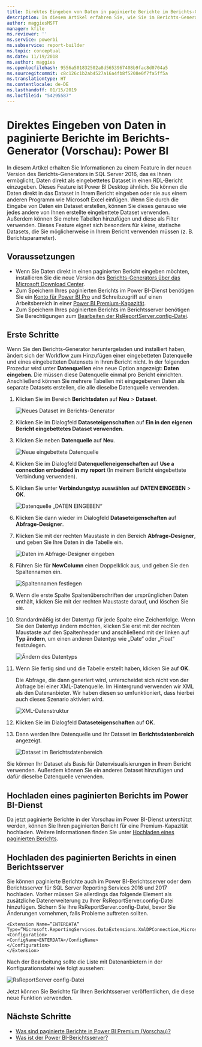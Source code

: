 ```yaml
---
title: Direktes Eingeben von Daten in paginierte Berichte im Berichts-Generator (Vorschau)
description: In diesem Artikel erfahren Sie, wie Sie im Berichts-Generator Daten direkt in paginierte Berichte eingeben können.
author: maggiesMSFT
manager: kfile
ms.reviewer: ''
ms.service: powerbi
ms.subservice: report-builder
ms.topic: conceptual
ms.date: 11/19/2018
ms.author: maggies
ms.openlocfilehash: 9556a501832502a8d5653967408b9fac8d0704a5
ms.sourcegitcommit: c8c126c1b2ab4527a16a4fb8f5208e0f7fa5ff5a
ms.translationtype: HT
ms.contentlocale: de-DE
ms.lasthandoff: 01/15/2019
ms.locfileid: "54295587"
---
```

# <a name="enter-data-directly-in-a-paginated-report-in-report-builder-preview---power-bi"></a>Direktes Eingeben von Daten in paginierte Berichte im Berichts-Generator (Vorschau): Power BI

In diesem Artikel erhalten Sie Informationen zu einem Feature in der neuen Version des Berichts-Generators in SQL Server 2016, das es Ihnen ermöglicht, Daten direkt als eingebettetes Dataset in einen RDL-Bericht einzugeben.  Dieses Feature ist Power BI Desktop ähnlich. Sie können die Daten direkt in das Dataset in Ihrem Bericht eingeben oder sie aus einem anderen Programm wie Microsoft Excel einfügen. Wenn Sie durch die Eingabe von Daten ein Dataset erstellen, können Sie dieses genauso wie jedes andere von Ihnen erstellte eingebettete Dataset verwenden. Außerdem können Sie mehre Tabellen hinzufügen und diese als Filter verwenden. Dieses Feature eignet sich besonders für kleine, statische Datasets, die Sie möglicherweise in Ihrem Bericht verwenden müssen (z. B. Berichtsparameter).
 
## <a name="prerequisites"></a>Voraussetzungen

- Wenn Sie Daten direkt in einen paginierten Bericht eingeben möchten, installieren Sie die neue Version des [Berichts-Generators über das Microsoft Download Center](https://www.microsoft.com/download/details.aspx?id=53613). 
- Zum Speichern Ihres paginierten Berichts im Power BI-Dienst benötigen Sie ein [Konto für Power BI Pro](service-self-service-signup-for-power-bi.md) und Schreibzugriff auf einen Arbeitsbereich in einer [Power BI Premium-Kapazität](service-premium.md).
- Zum Speichern Ihres paginierten Berichts im Berichtsserver benötigen Sie Berechtigungen zum [Bearbeiten der RsReportServer.config-Datei](#upload-the-paginated-report-to-a-report-server).

## <a name="get-started"></a>Erste Schritte

Wenn Sie den Berichts-Generator heruntergeladen und installiert haben, ändert sich der Workflow zum Hinzufügen einer eingebetteten Datenquelle und eines eingebetteten Datensets in Ihren Bericht nicht. In der folgenden Prozedur wird unter **Datenquellen** eine neue Option angezeigt: **Daten eingeben**.  Die müssen diese Datenquelle einmal pro Bericht einrichten. Anschließend können Sie mehrere Tabellen mit eingegebenen Daten als separate Datasets erstellen, die alle dieselbe Datenquelle verwenden.

1. Klicken Sie im Bereich **Berichtsdaten** auf **Neu** > **Dataset**.

    ![Neues Dataset im Berichts-Generator](media/paginated-reports-enter-data/paginated-new-dataset.png)

1. Klicken Sie im Dialogfeld **Dataseteigenschaften** auf **Ein in den eigenen Bericht eingebettetes Dataset verwenden**.

1. Klicken Sie neben **Datenquelle** auf **Neu**.

    ![Neue eingebettete Datenquelle](media/paginated-reports-enter-data/paginated-new-data-source.png)

1. Klicken Sie im Dialogfeld **Datenquelleneigenschaften** auf **Use a connection embedded in my report** (In meinem Bericht eingebettete Verbindung verwenden).
2. Klicken Sie unter **Verbindungstyp auswählen** auf **DATEN EINGEBEN** > **OK**.

    ![Datenquelle „DATEN EINGEBEN“](media/paginated-reports-enter-data/paginated-data-source-properties-enter-data.png)

1. Klicken Sie dann wieder im Dialogfeld **Dataseteigenschaften** auf **Abfrage-Designer**.
2. Klicken Sie mit der rechten Maustaste in den Bereich **Abfrage-Designer**, und geben Sie Ihre Daten in die Tabelle ein.

    ![Daten im Abfrage-Designer eingeben](media/paginated-reports-enter-data/paginated-enter-data.png)

1. Führen Sie für **NewColumn** einen Doppelklick aus, und geben Sie den Spaltennamen ein.

    ![Spaltennamen festlegen](media/paginated-reports-enter-data/paginated-column-name.png)

1. Wenn die erste Spalte Spaltenüberschriften der ursprünglichen Daten enthält, klicken Sie mit der rechten Maustaste darauf, und löschen Sie sie.
    
9. Standardmäßig ist der Datentyp für jede Spalte eine Zeichenfolge. Wenn Sie den Datentyp ändern möchten, klicken Sie erst mit der rechten Maustaste auf den Spaltenheader und anschließend mit der linken auf **Typ ändern**, um einen anderen Datentyp wie „Date“ oder „Float“ festzulegen.

    ![Ändern des Datentyps](media/paginated-reports-enter-data/paginated-data-type.png)

1. Wenn Sie fertig sind und die Tabelle erstellt haben, klicken Sie auf **OK**.  

    Die Abfrage, die dann generiert wird, unterscheidet sich nicht von der Abfrage bei einer XML-Datenquelle. Im Hintergrund verwenden wir XML als den Datenanbieter.  Wir haben diesen so umfunktioniert, dass hierbei auch dieses Szenario aktiviert wird.

    ![XML-Datenstruktur](media/paginated-reports-enter-data/paginated-xml-data.png)

12. Klicken Sie im Dialogfeld **Dataseteigenschaften** auf **OK**.

13. Dann werden Ihre Datenquelle und Ihr Dataset im **Berichtsdatenbereich** angezeigt.

    ![Dataset im Berichtsdatenbereich](media/paginated-reports-enter-data/paginated-report-data-pane.png)

Sie können Ihr Dataset als Basis für Datenvisualisierungen in Ihrem Bericht verwenden. Außerdem können Sie ein anderes Dataset hinzufügen und dafür dieselbe Datenquelle verwenden.

## <a name="upload-the-paginated-report-to-the-power-bi-service"></a>Hochladen eines paginierten Berichts im Power BI-Dienst

Da jetzt paginierte Berichte in der Vorschau im Power BI-Dienst unterstützt werden, können Sie Ihren paginierten Bericht für eine Premium-Kapazität hochladen. Weitere Informationen finden Sie unter [Hochladen eines paginierten Berichts](paginated-reports-save-to-power-bi-service.md#upload-a-paginated-report).

## <a name="upload-the-paginated-report-to-a-report-server"></a>Hochladen des paginierten Berichts in einen Berichtsserver

Sie können paginierte Berichte auch im Power BI-Berichtsserver oder dem Berichtsserver für SQL Server Reporting Services 2016 und 2017 hochladen. Vorher müssen Sie allerdings das folgende Element als zusätzliche Datenerweiterung zu Ihrer RsReportServer.config-Datei hinzufügen. Sichern Sie Ihre RsReportServer.config-Datei, bevor Sie Änderungen vornehmen, falls Probleme auftreten sollten.

```
<Extension Name=”ENTERDATA” Type=”Microsoft.ReportingServices.DataExtensions.XmlDPConnection,Microsoft.ReportingServices.DataExtensions”>
<Configuration>
<ConfigName>ENTERDATA</ConfigName>
</Configuration>
</Extension>
```

Nach der Bearbeitung sollte die Liste mit Datenanbietern in der Konfigurationsdatei wie folgt aussehen:

![RsReportServer config-Datei](media/paginated-reports-enter-data/paginated-rsreportserver-config-file.png)

Jetzt können Sie Berichte für Ihren Berichtsserver veröffentlichen, die diese neue Funktion verwenden.

## <a name="next-steps"></a>Nächste Schritte

- [Was sind paginierte Berichte in Power BI Premium (Vorschau)?](paginated-reports-report-builder-power-bi.md)
- [Was ist der Power BI-Berichtsserver?](report-server/get-started.md)
